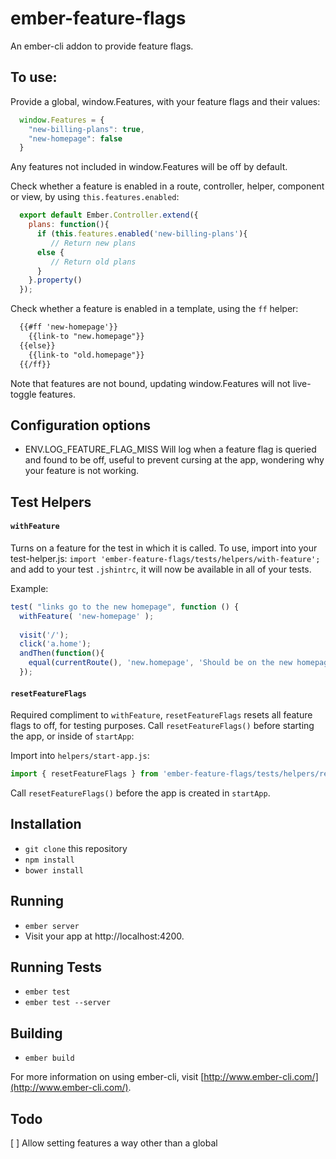 # ember-feature-flags
An ember-cli addon to provide feature flags. 

## To use: 

Provide a global, window.Features, with your feature flags and their values:

```js
  window.Features = {
    "new-billing-plans": true, 
    "new-homepage": false
  }
```

Any features not included in window.Features will be off by default.

Check whether a feature is enabled in a route, controller, helper, component or view, by using `this.features.enabled`:

```js
  export default Ember.Controller.extend({
    plans: function(){
      if (this.features.enabled('new-billing-plans'){
         // Return new plans
      else {
         // Return old plans
      }
    }.property()
  });
```

Check whether a feature is enabled in a template, using the `ff` helper: 

```html
  {{#ff 'new-homepage'}}
    {{link-to "new.homepage"}}
  {{else}}
    {{link-to "old.homepage"}}
  {{/ff}}
```

Note that features are not bound, updating window.Features will not live-toggle features.

## Configuration options

* ENV.LOG_FEATURE_FLAG_MISS
Will log when a feature flag is queried and found to be off, useful to prevent cursing at the app, 
wondering why your feature is not working.

## Test Helpers

#### `withFeature`
Turns on a feature for the test in which it is called. 
To use, import into your test-helper.js: `import 'ember-feature-flags/tests/helpers/with-feature';` and add to your 
test `.jshintrc`, it will now be available in all of your tests.

Example: 

```js
test( "links go to the new homepage", function () {
  withFeature( 'new-homepage' );
  
  visit('/');  
  click('a.home');
  andThen(function(){
    equal(currentRoute(), 'new.homepage', 'Should be on the new homepage');
  });
```

#### `resetFeatureFlags`
Required compliment to `withFeature`, `resetFeatureFlags` resets all feature flags to off, for testing purposes.
Call `resetFeatureFlags()` before starting the app, or inside of `startApp`:

Import into `helpers/start-app.js`: 

```js
import { resetFeatureFlags } from 'ember-feature-flags/tests/helpers/reset-feature-flags';
```

Call `resetFeatureFlags()` before the app is created in `startApp`.

## Installation

* `git clone` this repository
* `npm install`
* `bower install`

## Running

* `ember server`
* Visit your app at http://localhost:4200.

## Running Tests

* `ember test`
* `ember test --server`

## Building

* `ember build`

For more information on using ember-cli, visit [http://www.ember-cli.com/](http://www.ember-cli.com/).

## Todo

[ ] Allow setting features a way other than a global
